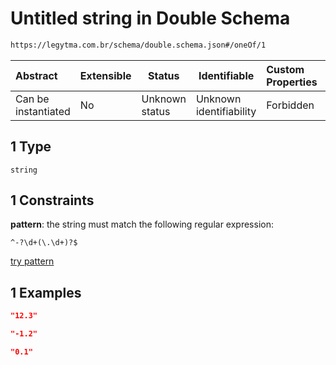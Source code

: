# Untitled string in Double Schema

```txt
https://legytma.com.br/schema/double.schema.json#/oneOf/1
```




| Abstract            | Extensible | Status         | Identifiable            | Custom Properties | Additional Properties | Access Restrictions | Defined In                                                                  |
| :------------------ | ---------- | -------------- | ----------------------- | :---------------- | --------------------- | ------------------- | --------------------------------------------------------------------------- |
| Can be instantiated | No         | Unknown status | Unknown identifiability | Forbidden         | Allowed               | none                | [double.schema.json\*](../schema/double.schema.json "open original schema") |

## 1 Type

`string`

## 1 Constraints

**pattern**: the string must match the following regular expression: 

```regexp
^-?\d+(\.\d+)?$
```

[try pattern](https://regexr.com/?expression=%5E-%3F%5Cd%2B(%5C.%5Cd%2B)%3F%24 "try regular expression with regexr.com")

## 1 Examples

```json
"12.3"
```

```json
"-1.2"
```

```json
"0.1"
```

